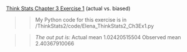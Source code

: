 [Think Stats Chapter 3 Exercise 1](http://greenteapress.com/thinkstats2/html/thinkstats2004.html#toc31) (actual vs. biased)

>> My Python code for this exercise is in /ThinkStats2/code/Elena_ThinkStats2_Ch3Ex1.py

>> *The out put is:*
>> Actual mean 1.02420515504
>> Observed mean 2.40367910066
